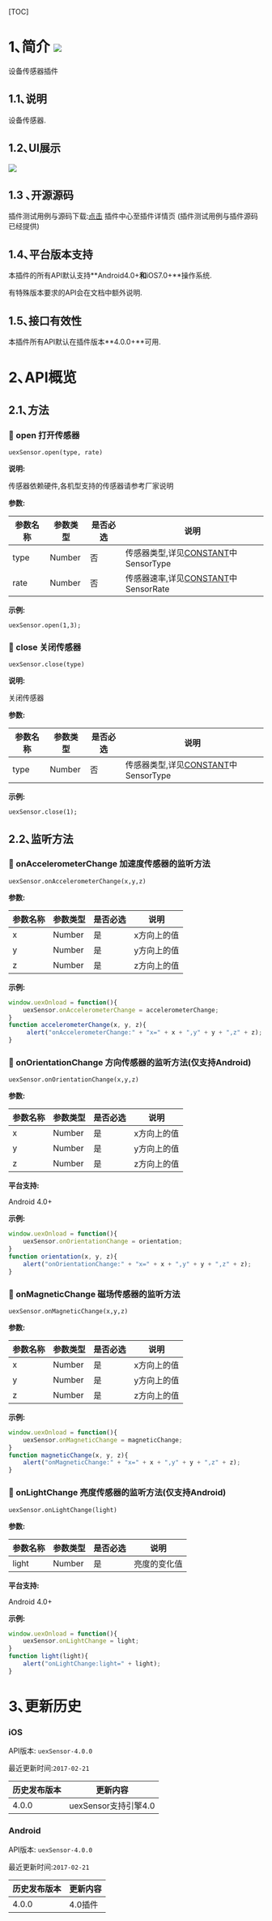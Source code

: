 [TOC]
# 1､简介 [![](http://appcan-download.oss-cn-beijing.aliyuncs.com/%E5%85%AC%E6%B5%8B%2Fgf.png)]()
设备传感器插件
## 1.1､说明
设备传感器.
## 1.2､UI展示
 ![](http://newdocx.appcan.cn/docximg/124447l2015i6u16n.png)
## 1.3 ､开源源码
插件测试用例与源码下载:[点击](http://plugin.appcan.cn/details.html?id=185_index) 插件中心至插件详情页 (插件测试用例与插件源码已经提供)
## 1.4､平台版本支持

本插件的所有API默认支持**Android4.0+**和**iOS7.0+**操作系统.

有特殊版本要求的API会在文档中额外说明.

## 1.5､接口有效性

本插件所有API默认在插件版本**4.0.0+**可用.
# 2､API概览

## 2.1､方法

### 🍭 open 打开传感器

`uexSensor.open(type, rate)`

**说明:**

传感器依赖硬件,各机型支持的传感器请参考厂家说明

**参数:**

| 参数名称 | 参数类型   | 是否必选 | 说明                                       |
| ---- | ------ | ---- | ---------------------------------------- |
| type | Number | 否    | 传感器类型,详见[CONSTANT](http://newdocx.appcan.cn/newdocx/docx?type=978_975#Sensor "CONSTANT")中SensorType |
| rate | Number | 否    | 传感器速率,详见[CONSTANT](http://newdocx.appcan.cn/newdocx/docx?type=978_975#Sensor "CONSTANT")中SensorRate |


**示例:**

```
uexSensor.open(1,3);
```

### 🍭 close 关闭传感器

`uexSensor.close(type)`

**说明:**

关闭传感器

**参数:**

| 参数名称 | 参数类型   | 是否必选 | 说明                                       |
| ---- | ------ | ---- | ---------------------------------------- |
| type | Number | 否    | 传感器类型,详见[CONSTANT](http://newdocx.appcan.cn/newdocx/docx?type=978_975#Sensor "CONSTANT")中SensorType |


**示例:**

```
uexSensor.close(1);
```

## 2.2､监听方法

### 🍭 onAccelerometerChange 加速度传感器的监听方法

`uexSensor.onAccelerometerChange(x,y,z)`


**参数:**

| 参数名称 | 参数类型   | 是否必选 | 说明     |
| ---- | ------ | ---- | ------ |
| x    | Number | 是    | x方向上的值 |
| y    | Number | 是    | y方向上的值 |
| z    | Number | 是    | z方向上的值 |



**示例:**

```javascript
window.uexOnload = function(){
	uexSensor.onAccelerometerChange = accelerometerChange;
}
function accelerometerChange(x, y, z){
     alert("onAccelerometerChange:" + "x=" + x + ",y" + y + ",z" + z);
}
```

### 🍭  onOrientationChange 方向传感器的监听方法(仅支持Android)

`uexSensor.onOrientationChange(x,y,z)`

**参数:**

| 参数名称 | 参数类型   | 是否必选 | 说明     |
| ---- | ------ | ---- | ------ |
| x    | Number | 是    | x方向上的值 |
| y    | Number | 是    | y方向上的值 |
| z    | Number | 是    | z方向上的值 |

**平台支持:**

Android 4.0+

**示例:**

```javascript
window.uexOnload = function(){
	uexSensor.onOrientationChange = orientation;
}
function orientation(x, y, z){
	alert("onOrientationChange:" + "x=" + x + ",y" + y + ",z" + z);
}
```

### 🍭 onMagneticChange 磁场传感器的监听方法

`uexSensor.onMagneticChange(x,y,z)`

**参数:**

| 参数名称 | 参数类型   | 是否必选 | 说明     |
| ---- | ------ | ---- | ------ |
| x    | Number | 是    | x方向上的值 |
| y    | Number | 是    | y方向上的值 |
| z    | Number | 是    | z方向上的值 |


**示例:**

```javascript
window.uexOnload = function(){
	uexSensor.onMagneticChange = magneticChange;
}
function magneticChange(x, y, z){
    alert("onMagneticChange:" + "x=" + x + ",y" + y + ",z" + z);
}
```

### 🍭 onLightChange 亮度传感器的监听方法(仅支持Android)

`uexSensor.onLightChange(light)`

**参数:**

| 参数名称  | 参数类型   | 是否必选 | 说明     |
| ----- | ------ | ---- | ------ |
| light | Number | 是    | 亮度的变化值 |

**平台支持:**

Android 4.0+

**示例:**

```javascript
window.uexOnload = function(){
	uexSensor.onLightChange = light;
}
function light(light){
    alert("onLightChange:light=" + light);
}
```

# 3､更新历史

### iOS

API版本: `uexSensor-4.0.0`

最近更新时间:`2017-02-21`

| 历史发布版本 | 更新内容 |
| ----- | ----- |
| 4.0.0 | uexSensor支持引擎4.0 |

### Android

API版本: `uexSensor-4.0.0`

最近更新时间:`2017-02-21`

| 历史发布版本 | 更新内容 |
| ----- | ----- |
| 4.0.0 | 4.0插件 |
